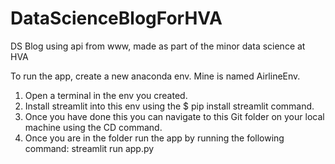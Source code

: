 # DataScienceBlogForHVA
DS Blog using api from www, made as part of the minor data science at HVA

To run the app, create a new anaconda env. 
Mine is named AirlineEnv. 
1. Open a terminal in the env you created. 
2. Install streamlit into this env using the $ pip install streamlit command. 
3. Once you have done this you can navigate to this Git folder on your local machine using the CD command.
4. Once you are in the folder run the app by running the following command: streamlit run app.py
